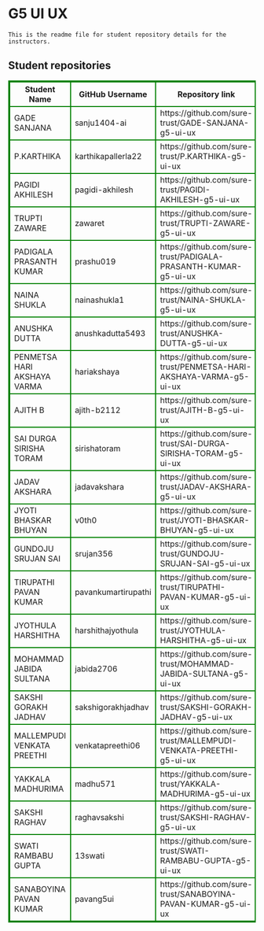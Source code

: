 # G5 UI UX
    This is the readme file for student repository details for the instructors.
## Student repositories 
<table style="border : 2px solid green; width:100%;">
<tr >
<th style="border : 2px solid green;">Student Name</th>
<th style="border : 2px solid green;">GitHub Username</th>
<th style="border : 2px solid green;">Repository link</th>
</tr>
<tr style="border : 2px solid green;">
<td style="border : 2px solid green;">GADE SANJANA</td> 

<td style="border : 2px solid green;">sanju1404-ai</td> 

<td style="border : 2px solid green;">https://github.com/sure-trust/GADE-SANJANA-g5-ui-ux</td> 
</tr>

<tr style="border : 2px solid green;">
<td style="border : 2px solid green;">P.KARTHIKA</td> 

<td style="border : 2px solid green;">karthikapallerla22</td> 

<td style="border : 2px solid green;">https://github.com/sure-trust/P.KARTHIKA-g5-ui-ux</td> 
</tr>

<tr style="border : 2px solid green;">
<td style="border : 2px solid green;">PAGIDI AKHILESH</td> 

<td style="border : 2px solid green;">pagidi-akhilesh</td> 

<td style="border : 2px solid green;">https://github.com/sure-trust/PAGIDI-AKHILESH-g5-ui-ux</td> 
</tr>

<tr style="border : 2px solid green;">
<td style="border : 2px solid green;">TRUPTI ZAWARE</td> 

<td style="border : 2px solid green;">zawaret</td> 

<td style="border : 2px solid green;">https://github.com/sure-trust/TRUPTI-ZAWARE-g5-ui-ux</td> 
</tr>

<tr style="border : 2px solid green;">
<td style="border : 2px solid green;">PADIGALA PRASANTH KUMAR</td> 

<td style="border : 2px solid green;">prashu019</td> 

<td style="border : 2px solid green;">https://github.com/sure-trust/PADIGALA-PRASANTH-KUMAR-g5-ui-ux</td> 
</tr>

<tr style="border : 2px solid green;">
<td style="border : 2px solid green;">NAINA SHUKLA</td> 

<td style="border : 2px solid green;">nainashukla1</td> 

<td style="border : 2px solid green;">https://github.com/sure-trust/NAINA-SHUKLA-g5-ui-ux</td> 
</tr>

<tr style="border : 2px solid green;">
<td style="border : 2px solid green;">ANUSHKA DUTTA</td> 

<td style="border : 2px solid green;">anushkadutta5493</td> 

<td style="border : 2px solid green;">https://github.com/sure-trust/ANUSHKA-DUTTA-g5-ui-ux</td> 
</tr>

<tr style="border : 2px solid green;">
<td style="border : 2px solid green;">PENMETSA HARI AKSHAYA VARMA</td> 

<td style="border : 2px solid green;">hariakshaya</td> 

<td style="border : 2px solid green;">https://github.com/sure-trust/PENMETSA-HARI-AKSHAYA-VARMA-g5-ui-ux</td> 
</tr>

<tr style="border : 2px solid green;">
<td style="border : 2px solid green;">AJITH B</td> 

<td style="border : 2px solid green;">ajith-b2112</td> 

<td style="border : 2px solid green;">https://github.com/sure-trust/AJITH-B-g5-ui-ux</td> 
</tr>

<tr style="border : 2px solid green;">
<td style="border : 2px solid green;">SAI DURGA SIRISHA TORAM</td> 

<td style="border : 2px solid green;">sirishatoram</td> 

<td style="border : 2px solid green;">https://github.com/sure-trust/SAI-DURGA-SIRISHA-TORAM-g5-ui-ux</td> 
</tr>

<tr style="border : 2px solid green;">
<td style="border : 2px solid green;">JADAV AKSHARA</td> 

<td style="border : 2px solid green;">jadavakshara</td> 

<td style="border : 2px solid green;">https://github.com/sure-trust/JADAV-AKSHARA-g5-ui-ux</td> 
</tr>

<tr style="border : 2px solid green;">
<td style="border : 2px solid green;">JYOTI BHASKAR BHUYAN</td> 

<td style="border : 2px solid green;">v0th0</td> 

<td style="border : 2px solid green;">https://github.com/sure-trust/JYOTI-BHASKAR-BHUYAN-g5-ui-ux</td> 
</tr>

<tr style="border : 2px solid green;">
<td style="border : 2px solid green;">GUNDOJU SRUJAN SAI</td> 

<td style="border : 2px solid green;">srujan356</td> 

<td style="border : 2px solid green;">https://github.com/sure-trust/GUNDOJU-SRUJAN-SAI-g5-ui-ux</td> 
</tr>

<tr style="border : 2px solid green;">
<td style="border : 2px solid green;">TIRUPATHI PAVAN KUMAR</td> 

<td style="border : 2px solid green;">pavankumartirupathi</td> 

<td style="border : 2px solid green;">https://github.com/sure-trust/TIRUPATHI-PAVAN-KUMAR-g5-ui-ux</td> 
</tr>

<tr style="border : 2px solid green;">
<td style="border : 2px solid green;">JYOTHULA HARSHITHA</td> 

<td style="border : 2px solid green;">harshithajyothula</td> 

<td style="border : 2px solid green;">https://github.com/sure-trust/JYOTHULA-HARSHITHA-g5-ui-ux</td> 
</tr>

<tr style="border : 2px solid green;">
<td style="border : 2px solid green;">MOHAMMAD JABIDA SULTANA</td> 

<td style="border : 2px solid green;">jabida2706</td> 

<td style="border : 2px solid green;">https://github.com/sure-trust/MOHAMMAD-JABIDA-SULTANA-g5-ui-ux</td> 
</tr>

<tr style="border : 2px solid green;">
<td style="border : 2px solid green;">SAKSHI GORAKH JADHAV</td> 

<td style="border : 2px solid green;">sakshigorakhjadhav</td> 

<td style="border : 2px solid green;">https://github.com/sure-trust/SAKSHI-GORAKH-JADHAV-g5-ui-ux</td> 
</tr>

<tr style="border : 2px solid green;">
<td style="border : 2px solid green;">MALLEMPUDI VENKATA PREETHI</td> 

<td style="border : 2px solid green;">venkatapreethi06</td> 

<td style="border : 2px solid green;">https://github.com/sure-trust/MALLEMPUDI-VENKATA-PREETHI-g5-ui-ux</td> 
</tr>

<tr style="border : 2px solid green;">
<td style="border : 2px solid green;">YAKKALA MADHURIMA</td> 

<td style="border : 2px solid green;">madhu571</td> 

<td style="border : 2px solid green;">https://github.com/sure-trust/YAKKALA-MADHURIMA-g5-ui-ux</td> 
</tr>

<tr style="border : 2px solid green;">
<td style="border : 2px solid green;">SAKSHI RAGHAV</td> 

<td style="border : 2px solid green;">raghavsakshi</td> 

<td style="border : 2px solid green;">https://github.com/sure-trust/SAKSHI-RAGHAV-g5-ui-ux</td> 
</tr>

<tr style="border : 2px solid green;">
<td style="border : 2px solid green;">SWATI RAMBABU GUPTA</td> 

<td style="border : 2px solid green;">13swati</td> 

<td style="border : 2px solid green;">https://github.com/sure-trust/SWATI-RAMBABU-GUPTA-g5-ui-ux</td> 
</tr>

<tr style="border : 2px solid green;">
<td style="border : 2px solid green;">SANABOYINA PAVAN KUMAR</td> 

<td style="border : 2px solid green;">pavang5ui</td> 

<td style="border : 2px solid green;">https://github.com/sure-trust/SANABOYINA-PAVAN-KUMAR-g5-ui-ux</td> 
</tr>
